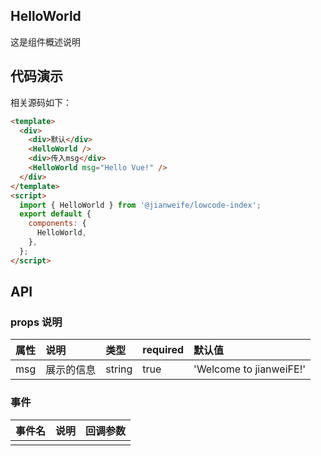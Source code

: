 ## HelloWorld

这是组件概述说明

## 代码演示

<HelloWorldDemo />

相关源码如下：

```html
<template>
  <div>
    <div>默认</div>
    <HelloWorld />
    <div>传入msg</div>
    <HelloWorld msg="Hello Vue!" />
  </div>
</template>
<script>
  import { HelloWorld } from '@jianweife/lowcode-index';
  export default {
    components: {
      HelloWorld,
    },
  };
</script>
```

## API

### props 说明

| 属性 | 说明       | 类型   | required | 默认值                  |
| :--- | :--------- | :----- | :------- | :---------------------- |
| msg  | 展示的信息 | string | true     | 'Welcome to jianweiFE!' |

### 事件

| 事件名 | 说明 | 回调参数 |
| :----- | :--- | :------- |
|        |      |          |
